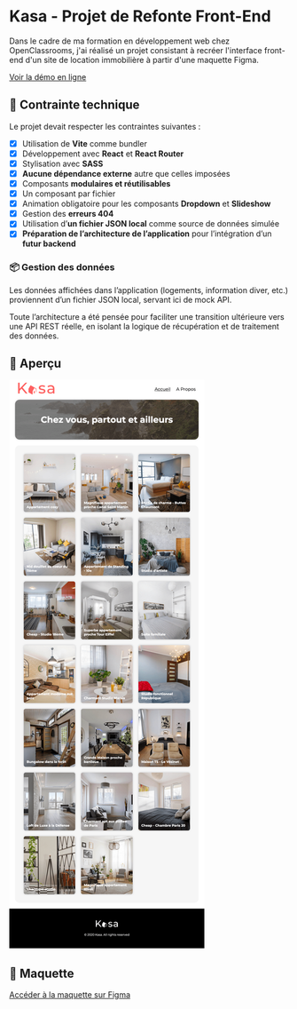 # Kasa - Projet de Refonte Front-End

Dans le cadre de ma formation en développement web chez OpenClassrooms, j'ai réalisé un projet consistant à recréer l'interface front-end d'un site de location immobilière à partir d'une maquette Figma.

[Voir la démo en ligne](https://hichxm.github.io/openclassrooms-kasa/)

## 🎯 Contrainte technique

Le projet devait respecter les contraintes suivantes :

- [x] Utilisation de **Vite** comme bundler
- [x] Développement avec **React** et **React Router**
- [x] Stylisation avec **SASS**
- [x] **Aucune dépendance externe** autre que celles imposées
- [x] Composants **modulaires et réutilisables**
- [x] Un composant par fichier
- [x] Animation obligatoire pour les composants **Dropdown** et **Slideshow**
- [x] Gestion des **erreurs 404**
- [x] Utilisation d’**un fichier JSON local** comme source de données simulée
- [x] **Préparation de l’architecture de l’application** pour l’intégration d’un **futur backend**

### 📦 Gestion des données

Les données affichées dans l’application (logements, information diver, etc.) proviennent d’un fichier JSON local, servant ici de mock API.

Toute l’architecture a été pensée pour faciliter une transition ultérieure vers une API REST réelle, en isolant la logique de récupération et de traitement des données.

## 📸 Aperçu

[![Aperçu du projet](./doc/preview.png)](https://hichxm.github.io/openclassrooms-kasa/)

## 🧩 Maquette

[Accéder à la maquette sur Figma](https://www.figma.com/design/2BZEoBhyxt5IwZgRn0wGsL/Kasa_FR)